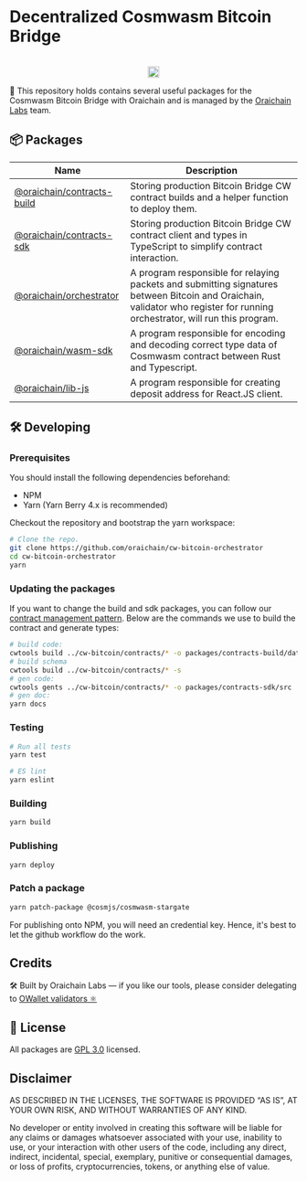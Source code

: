 # Decentralized Cosmwasm Bitcoin Bridge

<p align="center" width="100%">
  <br />
   <a href="https://github.com/oraichain/cw-bitcoin-orchestrator/blob/master/LICENSE"><img height="20" src="https://img.shields.io/badge/License-GNU%20GPL-blue.svg"></a>
</p>

:information_desk_person: This repository holds contains several useful packages for the Cosmwasm Bitcoin Bridge with Oraichain and is managed by the [Oraichain Labs](https://orai.io/) team.

## 📦 Packages

| Name                                                                                                                    | Description                                                                                                                                                                 |
| ----------------------------------------------------------------------------------------------------------------------- | --------------------------------------------------------------------------------------------------------------------------------------------------------------------------- |
| [@oraichain/contracts-build](https://github.com/oraichain/cw-bitcoin-orchestrator/tree/master/packages/contracts-build) | Storing production Bitcoin Bridge CW contract builds and a helper function to deploy them.                                                                                  |
| [@oraichain/contracts-sdk](https://github.com/oraichain/cw-bitcoin-orchestrator/tree/master/packages/contracts-sdk)     | Storing production Bitcoin Bridge CW contract client and types in TypeScript to simplify contract interaction.                                                              |
| [@oraichain/orchestrator](https://github.com/oraichain/cw-bitcoin-orchestrator/tree/master/packages/orchestrator)       | A program responsible for relaying packets and submitting signatures between Bitcoin and Oraichain, validator who register for running orchestrator, will run this program. |
| [@oraichain/wasm-sdk](https://github.com/oraichain/cw-bitcoin-orchestrator/tree/master/packages/wasm-sdk)               | A program responsible for encoding and decoding correct type data of Cosmwasm contract between Rust and Typescript.                                                         |
| [@oraichain/lib-js](https://github.com/oraichain/cw-bitcoin-orchestrator/tree/master/packages/lib-js)                   | A program responsible for creating deposit address for React.JS client.                                                                                                     |

## 🛠 Developing

### Prerequisites

You should install the following dependencies beforehand:

- NPM
- Yarn (Yarn Berry 4.x is recommended)

Checkout the repository and bootstrap the yarn workspace:

```sh
# Clone the repo.
git clone https://github.com/oraichain/cw-bitcoin-orchestrator
cd cw-bitcoin-orchestrator
yarn
```

### Updating the packages

If you want to change the build and sdk packages, you can follow our [contract management pattern](https://docs.orai.io/developer-guides/cosmwasm-contract/manage-contract-pattern). Below are the commands we use to build the contract and generate types:

```sh
# build code:
cwtools build ../cw-bitcoin/contracts/* -o packages/contracts-build/data
# build schema
cwtools build ../cw-bitcoin/contracts/* -s
# gen code:
cwtools gents ../cw-bitcoin/contracts/* -o packages/contracts-sdk/src
# gen doc:
yarn docs
```

### Testing

```sh
# Run all tests
yarn test

# ES lint
yarn eslint
```

### Building

```sh
yarn build
```

### Publishing

```sh
yarn deploy
```

### Patch a package

```sh
yarn patch-package @cosmjs/cosmwasm-stargate
```

For publishing onto NPM, you will need an credential key. Hence, it's best to let the github workflow do the work.

## Credits

🛠 Built by Oraichain Labs — if you like our tools, please consider delegating to [OWallet validators ⚛️](https://owallet.dev/validators)

## 🪪 License

All packages are [GPL 3.0](https://www.gnu.org/licenses/gpl-3.0.en.html) licensed.

## Disclaimer

AS DESCRIBED IN THE LICENSES, THE SOFTWARE IS PROVIDED “AS IS”, AT YOUR OWN RISK, AND WITHOUT WARRANTIES OF ANY KIND.

No developer or entity involved in creating this software will be liable for any claims or damages whatsoever associated with your use, inability to use, or your interaction with other users of the code, including any direct, indirect, incidental, special, exemplary, punitive or consequential damages, or loss of profits, cryptocurrencies, tokens, or anything else of value.
